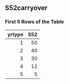 ## S52carryover
### First 5 Rows of the Table
|   yrtype |   S52 |
|---------:|------:|
|        1 |    50 |
|        2 |    40 |
|        3 |    30 |
|        4 |    12 |
|        5 |     5 |